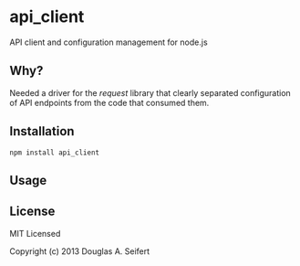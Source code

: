 api_client
==========

API client and configuration management for node.js

Why?
----

Needed a driver for the _request_ library that clearly separated configuration
of API endpoints from the code that consumed them.



Installation
------------

    npm install api_client



Usage
-----






License
-------

MIT Licensed

Copyright (c) 2013 Douglas A. Seifert



